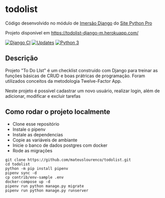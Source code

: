 # todolist

Código desenvolvido no módulo de [Imersão Django](https://www.youtube.com/watch?v=zLIeu9cPYrY&list=PLA05yVJtRWYRgtGyrdH4Bbf2gtbk6OtTu&ab_channel=CanalPythonProBr) do [Site Python Pro](https://www.python.pro.br)

Projeto disponível em https://todolist-django-m.herokuapp.com/

[![Django CI](https://github.com/mateuslourenco/todolist/actions/workflows/django.yml/badge.svg)](https://github.com/mateuslourenco/todolist/actions/workflows/django.yml)
[![Updates](https://pyup.io/repos/github/mateuslourenco/todolist/shield.svg)](https://pyup.io/repos/github/mateuslourenco/todolist/)
[![Python 3](https://pyup.io/repos/github/mateuslourenco/todolist/python-3-shield.svg)](https://pyup.io/repos/github/mateuslourenco/todolist/)


## Descrição

Projeto "To Do LIst" é um checklist construído com Django para treinar as funções básicas de CRUD e boas prátricas de programação. Foram utilizados conceitos da metodologia Twelve-Factor App. 

Neste projeto é possível cadastrar um novo usuário, realizar login, além de adicionar, modificar e excluir tarefas

## Como rodar o projeto localmente

- Clone esse repositório
- Instale o pipenv 
- Instale as dependencias
- Copie as variáveis de ambiante
- Inicie o banco de dados postgres com docker
- Rode as migrações


```
git clone https://github.com/mateuslourenco/todolist.git
cd todolist
python -m pip install pipenv
pipenv sync -d
cp contrib/env-sample .env
docker-compose up -d
pipenv run python manage.py migrate
pipenv run python manage.py runserver
```
